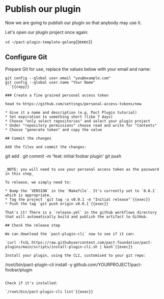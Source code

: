 # Publish our plugin

Now we are going to publish our plugin so that anybody may use it.

Let's open our plugin project once again:

`cd ~/pact-plugin-template-golang`{{exec}}

## Configure Git

Prepare Git for use, replace the values below with your email and name:

```
git config --global user.email "you@example.com"
git config --global user.name "Your Name"
```{{copy}}

### Create a fine grained personal access token

head to https://github.com/settings/personal-access-tokens/new

* Give it a name and description (e.g. Pact Plugin tutorial)
* Set expiration to something short (like 7 days)
* Choose "only select repositories" and select your plugin project
* Under "repository permissions" choose read and write for "Contents"
* Choose "generate token" and copy the value

## Commit the changes 

Add the files and commit the changes:

```
git add .
git commit -m 'feat: initial foobar plugin'
git push
```

_NOTE: you will need to use your personal access token as the password in this step_

To release, we simply need to:

* Bump the `VERSION` in the `Makefile`. It's currently set to `0.0.1` which is appropriate.
* Tag the project `git tag -a v0.0.1 -m "Initial release"`{{exec}}
* Push the tag `git push origin v0.0.1`{{exec}}

That's it! There is a `release.yml` in the github workflows directory that will automatically build and publish the artifact to GitHub.

## Check the release step

We can download the `pact-plugin-cli` now to see if it can:

`curl -fsSL https://raw.githubusercontent.com/pact-foundation/pact-plugins/main/scripts/install-plugin-cli.sh | bash`{{exec}}

Install your plugin, using the CLI, customised to your git repo:

```
/root/bin/pact-plugin-cli install -y github.com/YOURPROJECT/pact-foobar/plugin
```{{copy}}

Check if it's installed:

`/root/bin/pact-plugin-cli list`{{exec}}

